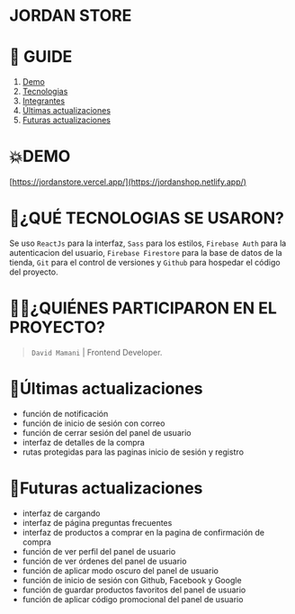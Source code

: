 # **JORDAN STORE**


# **📑 GUIDE**

<ol>
     <li><a href="#demo">Demo</a></li>
     <li><a href="#tecnologias">Tecnologias</a></li>
     <li><a href="#technologies-used">Integrantes</a></li>
     <li><a href="#ultimasactualizaciones">Últimas actualizaciones</a></li>
     <li><a href="#futurasactualizaciones">Futuras actualizaciones</a></li>
</ol>

# **💥DEMO**
[https://jordanstore.vercel.app/](https://jordanshop.netlify.app/)

# **💬¿QUÉ TECNOLOGIAS SE USARON?**

Se uso `ReactJs` para la interfaz, `Sass` para los estilos, `Firebase Auth` para la autenticacion del usuario, `Firebase Firestore` para la base de datos de la tienda, `Git` para el control de versiones y `Github` para hospedar el código del proyecto.

# **🙍‍♂️¿QUIÉNES PARTICIPARON EN EL PROYECTO?**

> `David Mamani` | Frontend Developer.

# **📌Últimas actualizaciones**

-   función de notificación
-   función de inicio de sesión con correo
-   función de cerrar sesión del panel de usuario
-   interfaz de detalles de la compra
-   rutas protegidas para las paginas inicio de sesión y registro

# **📝Futuras actualizaciones**

-   interfaz de cargando
-   interfaz de página preguntas frecuentes
-   interfaz de productos a comprar en la pagina de confirmación de compra
-   función de ver perfil del panel de usuario
-   función de ver órdenes del panel de usuario
-   función de aplicar modo oscuro del panel de usuario
-   función de inicio de sesión con Github, Facebook y Google
-   función de guardar productos favoritos del panel de usuario
-   función de aplicar código promocional del panel de usuario
